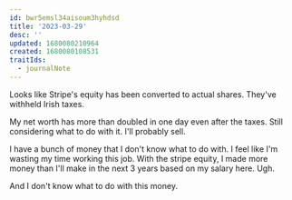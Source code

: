 ```yaml
---
id: bwr5emsl34aisoum3hyhdsd
title: '2023-03-29'
desc: ''
updated: 1680080210964
created: 1680080108531
traitIds:
  - journalNote
---
```



Looks like Stripe's equity has been converted to actual shares.
They've withheld Irish taxes.

My net worth has more than doubled in one day even after the taxes.
Still considering what to do with it. I'll probably sell.

I have a bunch of money that I don't know what to do with. I feel
like I'm wasting my time working this job. With the stripe equity,
I made more money than I'll make in the next 3 years based on my
salary here. Ugh.

And I don't know what to do with this money.
